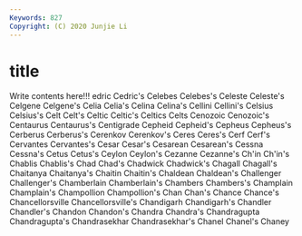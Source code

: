 ```yaml
---
Keywords: 827
Copyright: (C) 2020 Junjie Li
---
```


# title

Write contents here!!!
edric 
Cedric's 
Celebes 
Celebes's 
Celeste 
Celeste's
Celgene 
Celgene's 
Celia 
Celia's 
Celina 
Celina's 
Cellini 
Cellini's 
Celsius 
Celsius's
Celt 
Celt's 
Celtic 
Celtic's 
Celtics 
Celts 
Cenozoic 
Cenozoic's 
Centaurus 
Centaurus's
Centigrade 
Cepheid 
Cepheid's 
Cepheus 
Cepheus's 
Cerberus 
Cerberus's 
Cerenkov 
Cerenkov's 
Ceres
Ceres's 
Cerf 
Cerf's 
Cervantes 
Cervantes's 
Cesar 
Cesar's 
Cesarean 
Cesarean's 
Cessna
Cessna's 
Cetus 
Cetus's 
Ceylon 
Ceylon's 
Cezanne 
Cezanne's 
Ch'in 
Ch'in's 
Chablis
Chablis's 
Chad 
Chad's 
Chadwick 
Chadwick's 
Chagall 
Chagall's 
Chaitanya 
Chaitanya's 
Chaitin
Chaitin's 
Chaldean 
Chaldean's 
Challenger 
Challenger's 
Chamberlain 
Chamberlain's 
Chambers 
Chambers's 
Champlain
Champlain's 
Champollion 
Champollion's 
Chan 
Chan's 
Chance 
Chance's 
Chancellorsville 
Chancellorsville's 
Chandigarh
Chandigarh's 
Chandler 
Chandler's 
Chandon 
Chandon's 
Chandra 
Chandra's 
Chandragupta 
Chandragupta's 
Chandrasekhar
Chandrasekhar's 
Chanel 
Chanel's 
Chaney 
